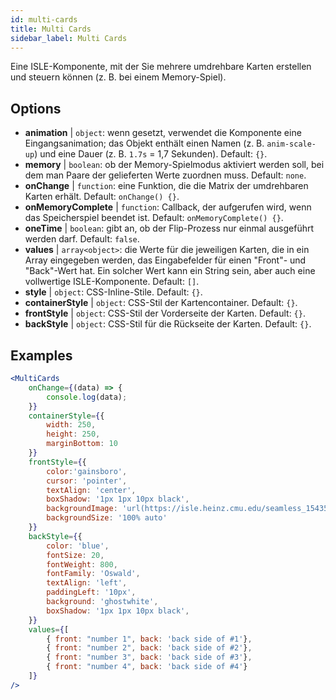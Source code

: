 ```yaml
---
id: multi-cards
title: Multi Cards
sidebar_label: Multi Cards
---
```


Eine ISLE-Komponente, mit der Sie mehrere umdrehbare Karten erstellen und steuern können (z. B. bei einem Memory-Spiel).

## Options

* __animation__ | `object`: wenn gesetzt, verwendet die Komponente eine Eingangsanimation; das Objekt enthält einen Namen (z. B. `anim-scale-up`) und eine Dauer (z. B. `1.7s` = 1,7 Sekunden). Default: `{}`.
* __memory__ | `boolean`: ob der Memory-Spielmodus aktiviert werden soll, bei dem man Paare der gelieferten Werte zuordnen muss. Default: `none`.
* __onChange__ | `function`: eine Funktion, die die Matrix der umdrehbaren Karten erhält. Default: `onChange() {}`.
* __onMemoryComplete__ | `function`: Callback, der aufgerufen wird, wenn das Speicherspiel beendet ist. Default: `onMemoryComplete() {}`.
* __oneTime__ | `boolean`: gibt an, ob der Flip-Prozess nur einmal ausgeführt werden darf. Default: `false`.
* __values__ | `array<object>`: die Werte für die jeweiligen Karten, die in ein Array eingegeben werden, das Eingabefelder für einen "Front"- und "Back"-Wert hat. Ein solcher Wert kann ein String sein, aber auch eine vollwertige ISLE-Komponente. Default: `[]`.
* __style__ | `object`: CSS-Inline-Stile. Default: `{}`.
* __containerStyle__ | `object`: CSS-Stil der Kartencontainer. Default: `{}`.
* __frontStyle__ | `object`: CSS-Stil der Vorderseite der Karten. Default: `{}`.
* __backStyle__ | `object`: CSS-Stil für die Rückseite der Karten. Default: `{}`.


## Examples

```jsx live
<MultiCards
    onChange={(data) => {
        console.log(data);
    }}
    containerStyle={{
        width: 250,
        height: 250,
        marginBottom: 10
    }}
    frontStyle={{
        color:'gainsboro',
        cursor: 'pointer',
        textAlign: 'center',
        boxShadow: '1px 1px 10px black',
        backgroundImage: 'url(https://isle.heinz.cmu.edu/seamless_1543575455035.png)',
        backgroundSize: '100% auto'
    }}
    backStyle={{
        color: 'blue',
        fontSize: 20,
        fontWeight: 800,
        fontFamily: 'Oswald',
        textAlign: 'left',
        paddingLeft: '10px',
        background: 'ghostwhite',
        boxShadow: '1px 1px 10px black',
    }}
    values={[
        { front: "number 1", back: 'back side of #1'},
        { front: "number 2", back: 'back side of #2'},
        { front: "number 3", back: 'back side of #3'},
        { front: "number 4", back: 'back side of #4'}
    ]}
/>
``` 



